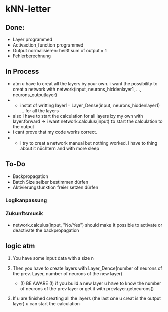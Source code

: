 # kNN-letter

## Done: 
- Layer programmed
- Activaction_function programmed 
- Output normalisieren: heißt sum of output = 1
- Fehlerberechnung


## In Process 
- atm u have to creat all the layers by your own. i want the possibility to creat a network with network(input, neurons_hiddenlayer1, ..., neurons_outputlayer)
- - instat of writting layer1= Layer_Dense(input, neurons_hiddenlayer1) ... for all the layers
- also i have to start the calculation for all layers by my own with layer.forward -> i want network.calculus(input) to start the calculation to the output
- i cant prove that my code works correct. 
- - i try to creat a network manual but nothing worked. I have to thing about it nüchtern and with more sleep 

## To-Do
- Backpropagation
- Batch Size selber bestimmen dürfen 
- Aktivierungsfunktion freier setzen dürfen 

### Logikanpassung


### Zukunftsmusik
- network.calculus(input, "No/Yes") should make it possible to activate or deactivate the backpropagation 

## logic atm 
1. You have some input data with a size n 
2. Then you have to create layers with Layer_Dence(number of neurons of the prev. Layer, number of neurons of the new layer)
    - (!) BE AWARE (!)  if you build a new layer u have to know the number of neurons of the prev layer or get it with prevlayer.getneurons()

3. If u are finished creating all the layers (the last one u creat is the output layer) u can start the calculation 
